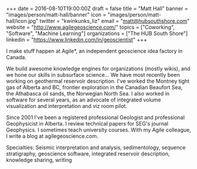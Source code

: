 +++
date = 2016-08-10T19:00:00Z
draft = false
title = "Matt Hall"
banner = "images/person/matt-hall/banner"
icon = "images/person/matt-hall/icon.jpg"
twitter = "kwinkunks_liz"
email = "matt@hubsouthshore.com"
website = "http://www.agilegeoscience.com/"
topics = ["Coworking", "Software", "Machine Learning"]
organizations = ["The HUB South Shore"]
linkedin = "https://www.linkedin.com/in/geoscientist"
+++

I make stuff happen at Agile*, an independent geoscience idea factory in Canada. 

We build awesome knowledge engines for organizations (mostly wikis), and we hone our skills in subsurface science... We have most recently been working on geothermal reservoir description. I've worked the Montney tight gas of Alberta and BC, frontier exploration in the Canadian Beaufort Sea, the Athabasca oil sands, the Norwegian North Sea. I also worked in software for several years, as an advocate of integrated volume visualization and interpretation and viz room pilot.

Since 2001 I've been a registered professional Geologist and professional Geophysicist in Alberta. I review technical papers for SEG's journal Geophysics. I sometimes teach university courses. With my Agile colleague, I write a blog at agilegeoscience.com.

Specialties: Seismic interpretation and analysis, sedimentology, sequence stratigraphy, geoscience software, integrated reservoir description, knowledge sharing, writing
